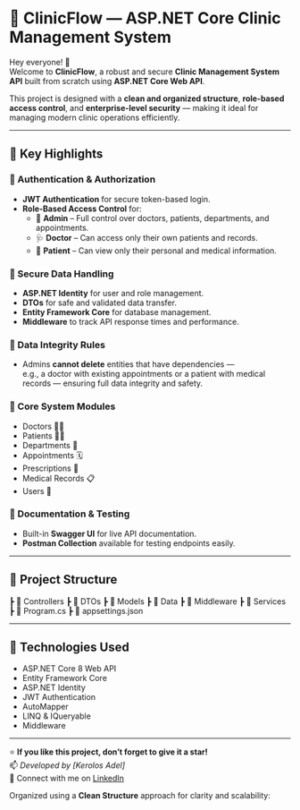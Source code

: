 # 🏥 ClinicFlow — ASP.NET Core Clinic Management System  

Hey everyone! 👋  
Welcome to **ClinicFlow**, a robust and secure **Clinic Management System API** built from scratch using **ASP.NET Core Web API**.  

This project is designed with a **clean and organized structure**, **role-based access control**, and **enterprise-level security** — making it ideal for managing modern clinic operations efficiently.  

---

## 🚀 Key Highlights

### 🔐 Authentication & Authorization
- **JWT Authentication** for secure token-based login.  
- **Role-Based Access Control** for:
  - 👑 **Admin** – Full control over doctors, patients, departments, and appointments.  
  - 🩺 **Doctor** – Can access only their own patients and records.  
  - 👤 **Patient** – Can view only their personal and medical information.

### 🧩 Secure Data Handling
- **ASP.NET Identity** for user and role management.  
- **DTOs** for safe and validated data transfer.  
- **Entity Framework Core** for database management.  
- **Middleware** to track API response times and performance.  

### 🧠 Data Integrity Rules
- Admins **cannot delete** entities that have dependencies —  
  e.g., a doctor with existing appointments or a patient with medical records — ensuring full data integrity and safety.

### 💊 Core System Modules
- Doctors 👨‍⚕️  
- Patients 👩‍⚕️  
- Departments 🏢  
- Appointments 🗓️  
- Prescriptions 💊  
- Medical Records 📋  
- Users 🔐  

### 🧾 Documentation & Testing
- Built-in **Swagger UI** for live API documentation.  
- **Postman Collection** available for testing endpoints easily.  

---
## 🧱 Project Structure
  ┣ 📂 Controllers
  ┣ 📂 DTOs
  ┣ 📂 Models
  ┣ 📂 Data
  ┣ 📂 Middleware
  ┣ 📂 Services
  ┣ 📜 Program.cs
  ┣ 📜 appsettings.json

---
## 🧠 Technologies Used
- ASP.NET Core 8 Web API  
- Entity Framework Core  
- ASP.NET Identity  
- JWT Authentication  
- AutoMapper  
- LINQ & IQueryable  
- Middleware  

---

⭐ **If you like this project, don’t forget to give it a star!**  
📫 *Developed by [Kerolos Adel]*  
💼 Connect with me on [LinkedIn](https://www.linkedin.com/in/kerolos-adel-190948375/)

















Organized using a **Clean Structure** approach for clarity and scalability:  

